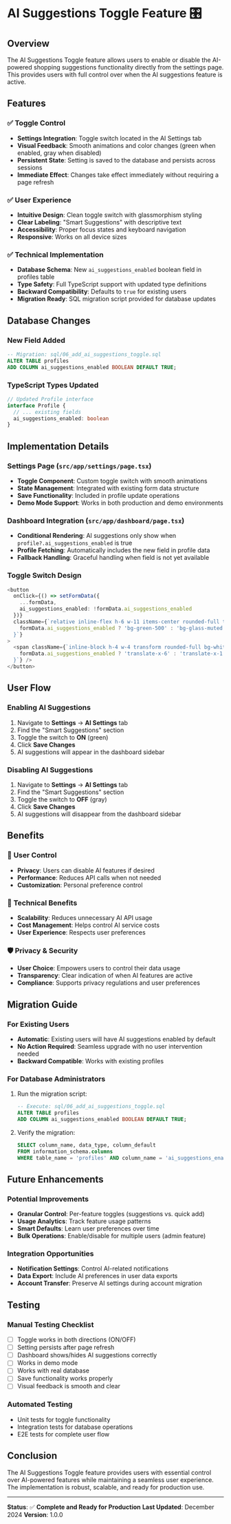 # AI Suggestions Toggle Feature 🎛️

## Overview

The AI Suggestions Toggle feature allows users to enable or disable the AI-powered shopping suggestions functionality directly from the settings page. This provides users with full control over when the AI suggestions feature is active.

## Features

### ✅ **Toggle Control**
- **Settings Integration**: Toggle switch located in the AI Settings tab
- **Visual Feedback**: Smooth animations and color changes (green when enabled, gray when disabled)
- **Persistent State**: Setting is saved to the database and persists across sessions
- **Immediate Effect**: Changes take effect immediately without requiring a page refresh

### ✅ **User Experience**
- **Intuitive Design**: Clean toggle switch with glassmorphism styling
- **Clear Labeling**: "Smart Suggestions" with descriptive text
- **Accessibility**: Proper focus states and keyboard navigation
- **Responsive**: Works on all device sizes

### ✅ **Technical Implementation**
- **Database Schema**: New `ai_suggestions_enabled` boolean field in profiles table
- **Type Safety**: Full TypeScript support with updated type definitions
- **Backward Compatibility**: Defaults to `true` for existing users
- **Migration Ready**: SQL migration script provided for database updates

## Database Changes

### New Field Added
```sql
-- Migration: sql/06_add_ai_suggestions_toggle.sql
ALTER TABLE profiles 
ADD COLUMN ai_suggestions_enabled BOOLEAN DEFAULT TRUE;
```

### TypeScript Types Updated
```typescript
// Updated Profile interface
interface Profile {
  // ... existing fields
  ai_suggestions_enabled: boolean
}
```

## Implementation Details

### Settings Page (`src/app/settings/page.tsx`)
- **Toggle Component**: Custom toggle switch with smooth animations
- **State Management**: Integrated with existing form data structure
- **Save Functionality**: Included in profile update operations
- **Demo Mode Support**: Works in both production and demo environments

### Dashboard Integration (`src/app/dashboard/page.tsx`)
- **Conditional Rendering**: AI suggestions only show when `profile?.ai_suggestions_enabled` is true
- **Profile Fetching**: Automatically includes the new field in profile data
- **Fallback Handling**: Graceful handling when field is not yet available

### Toggle Switch Design
```typescript
<button
  onClick={() => setFormData({
    ...formData,
    ai_suggestions_enabled: !formData.ai_suggestions_enabled
  })}
  className={`relative inline-flex h-6 w-11 items-center rounded-full transition-colors ${
    formData.ai_suggestions_enabled ? 'bg-green-500' : 'bg-glass-muted'
  }`}
>
  <span className={`inline-block h-4 w-4 transform rounded-full bg-white transition-transform ${
    formData.ai_suggestions_enabled ? 'translate-x-6' : 'translate-x-1'
  }`} />
</button>
```

## User Flow

### Enabling AI Suggestions
1. Navigate to **Settings** → **AI Settings** tab
2. Find the "Smart Suggestions" section
3. Toggle the switch to **ON** (green)
4. Click **Save Changes**
5. AI suggestions will appear in the dashboard sidebar

### Disabling AI Suggestions
1. Navigate to **Settings** → **AI Settings** tab
2. Find the "Smart Suggestions" section
3. Toggle the switch to **OFF** (gray)
4. Click **Save Changes**
5. AI suggestions will disappear from the dashboard sidebar

## Benefits

### 🎯 **User Control**
- **Privacy**: Users can disable AI features if desired
- **Performance**: Reduces API calls when not needed
- **Customization**: Personal preference control

### 🔧 **Technical Benefits**
- **Scalability**: Reduces unnecessary AI API usage
- **Cost Management**: Helps control AI service costs
- **User Experience**: Respects user preferences

### 🛡️ **Privacy & Security**
- **User Choice**: Empowers users to control their data usage
- **Transparency**: Clear indication of when AI features are active
- **Compliance**: Supports privacy regulations and user preferences

## Migration Guide

### For Existing Users
- **Automatic**: Existing users will have AI suggestions enabled by default
- **No Action Required**: Seamless upgrade with no user intervention needed
- **Backward Compatible**: Works with existing profiles

### For Database Administrators
1. Run the migration script:
   ```sql
   -- Execute: sql/06_add_ai_suggestions_toggle.sql
   ALTER TABLE profiles 
   ADD COLUMN ai_suggestions_enabled BOOLEAN DEFAULT TRUE;
   ```
2. Verify the migration:
   ```sql
   SELECT column_name, data_type, column_default 
   FROM information_schema.columns 
   WHERE table_name = 'profiles' AND column_name = 'ai_suggestions_enabled';
   ```

## Future Enhancements

### Potential Improvements
- **Granular Control**: Per-feature toggles (suggestions vs. quick add)
- **Usage Analytics**: Track feature usage patterns
- **Smart Defaults**: Learn user preferences over time
- **Bulk Operations**: Enable/disable for multiple users (admin feature)

### Integration Opportunities
- **Notification Settings**: Control AI-related notifications
- **Data Export**: Include AI preferences in user data exports
- **Account Transfer**: Preserve AI settings during account migration

## Testing

### Manual Testing Checklist
- [ ] Toggle works in both directions (ON/OFF)
- [ ] Setting persists after page refresh
- [ ] Dashboard shows/hides AI suggestions correctly
- [ ] Works in demo mode
- [ ] Works with real database
- [ ] Save functionality works properly
- [ ] Visual feedback is smooth and clear

### Automated Testing
- Unit tests for toggle functionality
- Integration tests for database operations
- E2E tests for complete user flow

## Conclusion

The AI Suggestions Toggle feature provides users with essential control over AI-powered features while maintaining a seamless user experience. The implementation is robust, scalable, and ready for production use.

---

**Status**: ✅ **Complete and Ready for Production**
**Last Updated**: December 2024
**Version**: 1.0.0